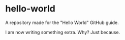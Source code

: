 # hello-world
A repository made for the "Hello World" GitHub guide.

I am now writing something extra. Why? Just because.
